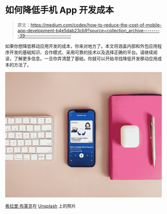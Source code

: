 # 如何降低手机 App 开发成本

> 原文：<https://medium.com/codex/how-to-reduce-the-cost-of-mobile-app-development-b4e5dab23cb9?source=collection_archive---------39----------------------->

如果你想降低移动应用开发的成本，你来对地方了。本文将涵盖内部和外包应用程序开发的基础知识、合作模式、采用可靠的技术以及选择正确的平台。请继续阅读，了解更多信息。一旦你弄清楚了基础，你就可以开始寻找降低开发移动应用成本的方法了。

![](img/247def27cf202b38930ef222f93cf925.png)

[希拉里·布莱克](https://unsplash.com/@internethillary?utm_source=medium&utm_medium=referral)在 [Unsplash](https://unsplash.com?utm_source=medium&utm_medium=referral) 上的照片